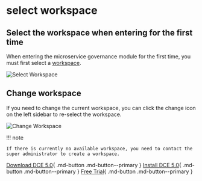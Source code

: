 # select workspace

## Select the workspace when entering for the first time

When entering the microservice governance module for the first time, you must first select a [workspace](../ghippo/04UserGuide/02Workspace/Workspaces.md).

![Select Workspace](./workspace.png)

## Change workspace

If you need to change the current workspace, you can click the change icon on the left sidebar to re-select the workspace.

![Change Workspace](./change-ws.png)

!!! note

    If there is currently no available workspace, you need to contact the super administrator to create a workspace.

[Download DCE 5.0](../download/dce5.md){ .md-button .md-button--primary }
[Install DCE 5.0](../install/intro.md){ .md-button .md-button--primary }
[Free Trial](../dce/license0.md){ .md-button .md-button--primary }